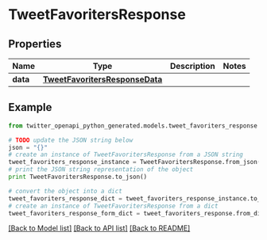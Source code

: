 # TweetFavoritersResponse


## Properties
Name | Type | Description | Notes
------------ | ------------- | ------------- | -------------
**data** | [**TweetFavoritersResponseData**](TweetFavoritersResponseData.md) |  | 

## Example

```python
from twitter_openapi_python_generated.models.tweet_favoriters_response import TweetFavoritersResponse

# TODO update the JSON string below
json = "{}"
# create an instance of TweetFavoritersResponse from a JSON string
tweet_favoriters_response_instance = TweetFavoritersResponse.from_json(json)
# print the JSON string representation of the object
print TweetFavoritersResponse.to_json()

# convert the object into a dict
tweet_favoriters_response_dict = tweet_favoriters_response_instance.to_dict()
# create an instance of TweetFavoritersResponse from a dict
tweet_favoriters_response_form_dict = tweet_favoriters_response.from_dict(tweet_favoriters_response_dict)
```
[[Back to Model list]](../README.md#documentation-for-models) [[Back to API list]](../README.md#documentation-for-api-endpoints) [[Back to README]](../README.md)


